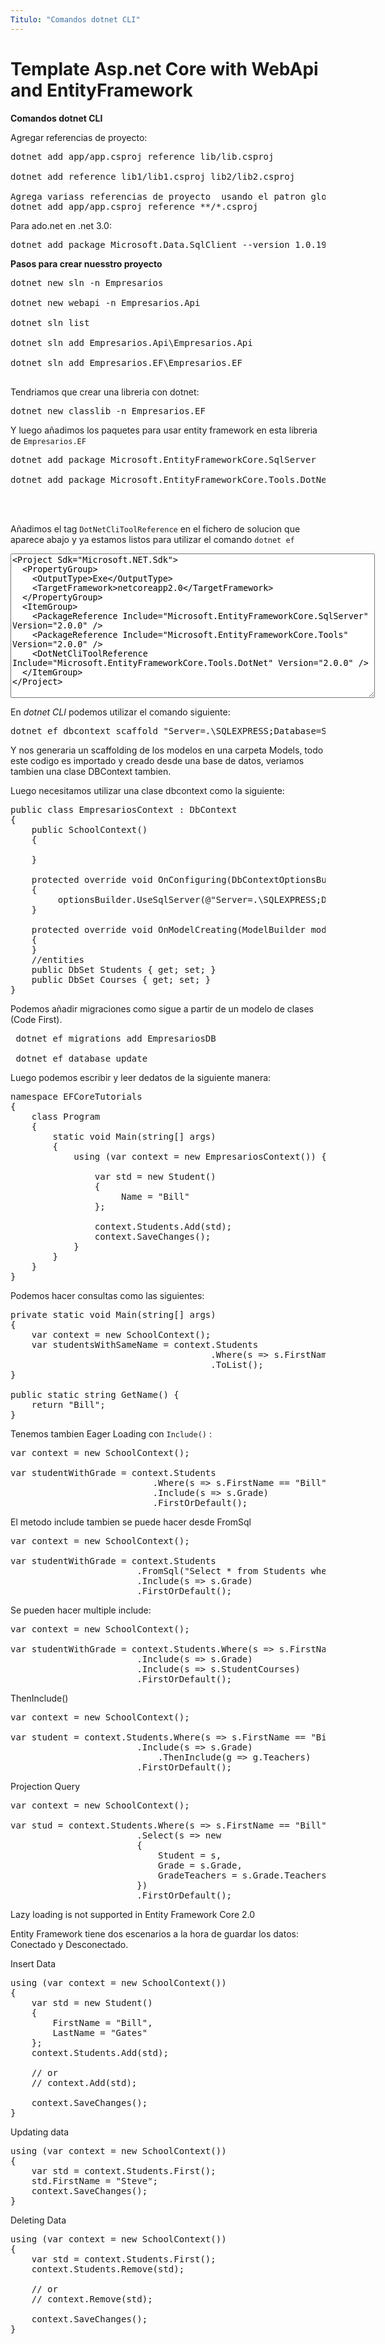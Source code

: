 ```yaml
---
Titulo: "Comandos dotnet CLI"
---
```


# Template Asp.net Core with WebApi and EntityFramework

**Comandos dotnet CLI**


Agregar referencias de proyecto:

<pre>
dotnet add app/app.csproj reference lib/lib.csproj

dotnet add reference lib1/lib1.csproj lib2/lib2.csproj

Agrega variass referencias de proyecto  usando el patron global en linux:
dotnet add app/app.csproj reference **/*.csproj
</pre>

Para ado.net en .net 3.0:

<pre>
dotnet add package Microsoft.Data.SqlClient --version 1.0.19221.1-Preview
</pre>

**Pasos para crear nuesstro proyecto**

<pre>
dotnet new sln -n Empresarios

dotnet new webapi -n Empresarios.Api

dotnet sln list

dotnet sln add Empresarios.Api\Empresarios.Api

dotnet sln add Empresarios.EF\Empresarios.EF

</pre>

Tendriamos que crear una libreria con dotnet:

<pre>
dotnet new classlib -n Empresarios.EF
</pre>

Y luego añadimos los paquetes para usar entity framework en esta libreria de <code>Empresarios.EF</code>

<pre>
dotnet add package Microsoft.EntityFrameworkCore.SqlServer

dotnet add package Microsoft.EntityFrameworkCore.Tools.DotNet



</pre>
Añadimos el tag <code>DotNetCliToolReference</code> en el fichero de solucion que aparece abajo y ya estamos listos para utilizar el comando <code>dotnet ef</code>

<textarea cols=70 rows=15>
<Project Sdk="Microsoft.NET.Sdk">
  <PropertyGroup>
    <OutputType>Exe</OutputType>
    <TargetFramework>netcoreapp2.0</TargetFramework>
  </PropertyGroup>
  <ItemGroup>
    <PackageReference Include="Microsoft.EntityFrameworkCore.SqlServer" Version="2.0.0" />
    <PackageReference Include="Microsoft.EntityFrameworkCore.Tools" Version="2.0.0" />
    <DotNetCliToolReference Include="Microsoft.EntityFrameworkCore.Tools.DotNet" Version="2.0.0" />
  </ItemGroup>
</Project>

</textarea>

En *dotnet CLI* podemos utilizar el comando siguiente:
<pre>
dotnet ef dbcontext scaffold "Server=.\SQLEXPRESS;Database=SchoolDB;Trusted_Connection=True;" Microsoft.EntityFrameworkCore.SqlServer -o Models 
</pre>
Y nos generaria un scaffolding de los modelos en una carpeta Models, todo este codigo es importado y creado desde una base de datos, veriamos tambien una clase DBContext tambien.


Luego necesitamos utilizar una clase dbcontext como la siguiente:

<pre>
public class EmpresariosContext : DbContext
{
    public SchoolContext()
    {
  
    }

    protected override void OnConfiguring(DbContextOptionsBuilder optionsBuilder)
    {
         optionsBuilder.UseSqlServer(@"Server=.\SQLEXPRESS;Database=SchoolDB;Trusted_Connection=True;");
    }

    protected override void OnModelCreating(ModelBuilder modelBuilder)
    {
    }
    //entities
    public DbSet<Student> Students { get; set; }
    public DbSet<Course> Courses { get; set; }
} 
</pre>

Podemos añadir migraciones como sigue a partir de un modelo de clases (Code First).

<pre>
 dotnet ef migrations add EmpresariosDB

 dotnet ef database update
</pre>

Luego podemos escribir y leer dedatos de la siguiente manera:

<pre>
namespace EFCoreTutorials
{
    class Program
    {
        static void Main(string[] args)
        {
            using (var context = new EmpresariosContext()) {

                var std = new Student()
                {
                     Name = "Bill"
                };

                context.Students.Add(std);
                context.SaveChanges();
            }
        }
    }
}
</pre>
Podemos hacer consultas como las siguientes:

<pre>
private static void Main(string[] args)
{
    var context = new SchoolContext();
    var studentsWithSameName = context.Students
                                      .Where(s => s.FirstName == GetName())
                                      .ToList();
}

public static string GetName() {
    return "Bill";
}
</pre>
Tenemos tambien Eager Loading con <code>Include()</code> :

<pre>
var context = new SchoolContext();

var studentWithGrade = context.Students
                           .Where(s => s.FirstName == "Bill")
                           .Include(s => s.Grade)
                           .FirstOrDefault();
</pre>

El metodo include tambien se puede hacer desde FromSql

<pre>
var context = new SchoolContext();

var studentWithGrade = context.Students
                        .FromSql("Select * from Students where FirstName ='Bill'")
                        .Include(s => s.Grade)
                        .FirstOrDefault();        
</pre>

Se pueden hacer multiple include:

<pre>
var context = new SchoolContext();

var studentWithGrade = context.Students.Where(s => s.FirstName == "Bill")
                        .Include(s => s.Grade)
                        .Include(s => s.StudentCourses)
                        .FirstOrDefault();
</pre>

ThenInclude()

<pre>
var context = new SchoolContext();

var student = context.Students.Where(s => s.FirstName == "Bill")
                        .Include(s => s.Grade)
                            .ThenInclude(g => g.Teachers)
                        .FirstOrDefault();
</pre>

Projection Query

<pre>
var context = new SchoolContext();

var stud = context.Students.Where(s => s.FirstName == "Bill")
                        .Select(s => new
                        {
                            Student = s,
                            Grade = s.Grade,
                            GradeTeachers = s.Grade.Teachers
                        })
                        .FirstOrDefault();
</pre>


Lazy loading is not supported in Entity Framework Core 2.0

Entity Framework tiene dos escenarios a la hora de guardar los datos: Conectado y Desconectado.

Insert Data

<pre>
using (var context = new SchoolContext())
{
    var std = new Student()
    {
        FirstName = "Bill",
        LastName = "Gates"
    };
    context.Students.Add(std);

    // or
    // context.Add<Student>(std);

    context.SaveChanges();
}
</pre>

Updating data

<pre>
using (var context = new SchoolContext())
{
    var std = context.Students.First<Student>(); 
    std.FirstName = "Steve";
    context.SaveChanges();
}
</pre>
Deleting Data

<pre>
using (var context = new SchoolContext())
{
    var std = context.Students.First<Student>();
    context.Students.Remove(std);

    // or
    // context.Remove<Student>(std);

    context.SaveChanges();
}
</pre>


